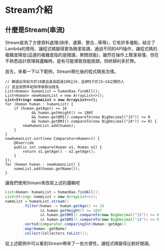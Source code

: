 # Stream介紹

## 什麼是Stream(串流)

Stream是為了方便資料處理(排序、運算、整合...等等)，它有許多優點，結合了Lambda的使用，讓程式碼變得更為簡潔易讀，通過不同的API操作，讓程式碼的複雜度降低(這邊的複雜度指的是閱讀，無關效能)，雖然在操作上簡潔易懂，但在不熟悉設計原理與邏輯時，是有可能導致效能瓶頸，但終歸利多於弊。

首先，來看一下以下範例，Stream簡化後的程式碼長怎樣。

<pre class="language-java"><code class="lang-java">// 篩選出年紀大於18歲且身高超過180公分，且BMI介於15~24之間的人
// 並且依照年紀排序後取出姓名
List&#x3C;Human> humanList = humanDao.findAll();
List&#x3C;Human> newHumanList = new ArrayList&#x3C;>();
<strong>List&#x3C;String> nameList = new ArrayList&#x3C;>();
</strong>for (Human human : humanList) {
    if (human.getAge() >= 18
            &#x26;&#x26; human.getHeight() >= 180f
            &#x26;&#x26; human.getBMI().compareTo(new BigDecimal("15")) >= 0
            &#x26;&#x26; human.getBMI().compareTo(new BigDecimal("24")) &#x3C;= 0) {
        newHumanList.add(human);
    }
}
newHumanList.sort(new Comparator&#x3C;Human>() {
    @Override
    public int compare(Human o1, Human o2) {
        return o1.getAge() - o2.getAge();
    }
});
for (Human human : newHumanList) {
    nameList.add(human.getName());
}
</code></pre>

讓我們使用Stream來改寫上述的邏輯吧

```java
List<Human> humanList = humanDao.findAll();
List<String> nameList = new ArrayList<>();
nameList = humanList.stream()
        .filter(human -> human.getAge() >= 18
                && human.getHeight() >= 180f
                && human.getBMI().compareTo(new BigDecimal("15")) >= 0
                && human.getBMI().compareTo(new BigDecimal("24")) <= 0)
        .sorted(Comparator.comparingInt(Human::getAge))
        .map(Human::getName)
        .collect(Collectors.toList());
```

從上述範例中可以看到Stream帶來了一些方便性，讓程式碼變得比較好閱讀。
